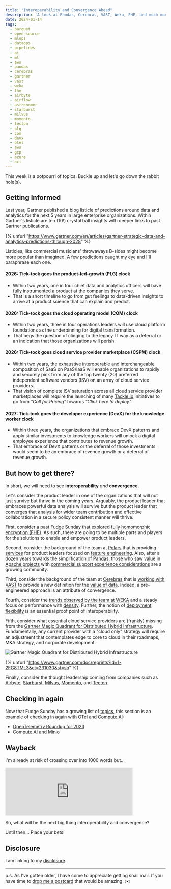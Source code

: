 ```yaml
---
title: "Interoperability and Convergence Ahead"
description: 'A look at Pandas, Cerebras, VAST, Weka, FHE, and much more.'
date: 2024-01-14 
tags:
  - parquet
  - open-source
  - mlops
  - dataops
  - pipelines
  - ai
  - ml
  - aws
  - pandas
  - cerebras
  - gartner
  - vast
  - weka
  - fhe
  - airbyte
  - airflow
  - astronomer
  - starburst
  - milvus
  - momento
  - tecton
  - plg
  - com
  - devx
  - otel
  - aws
  - gcp
  - azure
  - oci
---
```


This week is a potpourri of topics. Buckle up and let's go down the rabbit hole(s).

## Getting Informed

Last year, Gartner published a blog listicle of predictions around data and analytics for the next 5 years in large enterprise organizations. Within Gartner's listicle are ten (10!) crystal ball insights with deeper links to past Gartner publications.

{% unfurl "https://www.gartner.com/en/articles/gartner-strategic-data-and-analytics-predictions-through-2028" %}

Listicles, like commercial musicians' throwaways B-sides might become more popular than imagined. A few predictions caught my eye and I'll paraphrase each one.

#### 2026: Tick-tock goes the product-led-growth (PLG) clock

- Within two years, one in four chief data and analytics officers will have fully instrumented a product at the companies they serve. 
- That is a short timeline to go from gut feelings to data-driven insights to arrive at a product science that can explain and predict. 

#### 2026: Tick-tock goes the cloud operating model (COM) clock

- Within two years, three in four operations leaders will use cloud platform foundations as the underpinning for digital transformation.
- That begs the question of clinging to the legacy IT way as a deferral or an indication that those organizations will perish.


#### 2026: Tick-tock goes cloud service provider marketplace (CSPM) clock

- Within two years, the exhaustive interoperable and interchangeable composition of SaaS on PaaS/IaaS will enable organizations to rapidly and securely pick from any of the top twenty (20) preferred independent software vendors (ISV) on an array of cloud service providers.
- That vision of complete ISV saturation across all cloud service provider marketplaces will require the launching of many [Tackle.io](https://tackle.io/cloud-marketplaces/) initiatives to go from *"Call for Pricing"* towards *"Click here to deploy"*.

#### 2027: Tick-tock goes the developer experience (DevX) for the knowledge worker clock

- Within three years, the organizations that embrace DevX patterns and apply similar investments to knowledge workers will unlock a digital employee experience that contributes to revenue growth.
- That embrace of DevX patterns or the deferral of those investments would seem to be an embrace of revenue growth or a deferral of revenue growth.


## But how to get there?

In short, we will need to see **interoperability** *and* **convergence**.

Let's consider the product leader in one of the organizations that will not just survive but thrive in the coming years. Arguably, the product leader that embraces powerful data analysis will survive but the product leader that converges that analysis for wider team contribution and effective collaboration in a secure policy consistent manner will thrive.

First, consider a past Fudge Sunday that explored [fully homomorphic encryption (FHE)](https://fudge.org/archive/designed-sealed-delivered/). As such, there are going to be multiple parts and players for the solutions to enable and empower product leaders.

Second, consider the background of the team at [Polars](https://pola.rs/posts/polars_in_aggregrate-0.20/) that is providing [services](https://pola.rs/our-services/) for product leaders focused on [feature engineering](https://www.hopsworks.ai/post/pandas2-and-polars-for-feature-engineering). Also, after a dozen years towards the simplification of [Pandas](https://pandas.pydata.org/about/), those who saw value in [Apache projects](https://arrow.apache.org) with [commercial support experience considerations](https://datapythonista.me/blog/pandas-20-and-the-arrow-revolution-part-i) are a growing community.

Third, consider the background of the team at [Cerebras](https://www.techmeme.com/240108/p41#a240108p41) that is [working with VAST](https://www.cerebras.net/press-release/cerebras-systems-selects-vast-data-to-accelerate-the-next-wave-of-data-intensive-generative-ai-workloads) to provide a new definition for the [value of data](https://vastdata.com/blog/a-new-value). Indeed, a pre-engineered approach is an attribute of convergence.

Fourth, consider the [trends observed by the team at WEKA](https://www.weka.io/blog/thought-leadership/hot-take-data-center-trends-at-gartner-iocs/) and a steady focus on performance with [density](https://www.weka.io/company/weka-newsroom/press-releases/weka-achieves-nvidia-dgx-basepod-certification/?utm_medium=web&utm_source=top-banner). Further, the notion of [deployment flexibility](https://www.weka.io/resources/white-paper/wekaio-architectural-whitepaper/#flexibledeployment) is an essential proof point of interoperability.

Fifth, consider what essential cloud service providers are (frankly) missing from the [Gartner Magic Quadrant for Distributed Hybrid Infrastructure](https://www.gartner.com/doc/reprints?id=1-2FG8TML3&ct=231030&st=sb). Fundamentally, any current provider with a "cloud only" strategy will require an adjustment that contemplates edge to core to cloud in their roadmaps, M&A strategy, and corporate development.

![Gartner Magic Quadrant for Distributed Hybrid Infrastructure](/assets/images/screenshots/2024-01-14-14-58-08.png)

{% unfurl "https://www.gartner.com/doc/reprints?id=1-2FG8TML3&ct=231030&st=sb" %}

Finally, consider the thought leadership coming from companies such as [Airbyte](https://airbyte.com/blog/integrating-airbyte-with-data-orchestrators-airflow-dagster-and-prefect), [Starburst](https://www.starburst.io/blog/data-driven-innovation/), [Milvus](https://milvus.io/blog/efficient-vector-similarity-search-recommender-workflows-using-milvus-nvidia-merlin.md), [Momento](https://www.gomomento.com/blog/is-s3-express-one-zone-a-serverless-cache), and [Tecton](https://www.tecton.ai/blog/navigating-the-mlops-landscape-4-key-insights-from-applyops/).

## Checking in again

Now that Fudge Sunday has a growing list of [topics](/topics/), this section is an example of checking in again with [OTel](/topics/otel) and [Compute.AI](/topics/computeai): 

- [OpenTelemetry Roundup for 2023](https://signoz.io/blog/opentelemetry-roundup-2023/)
- [Compute.AI and Minio](https://github.com/ComputeAI/computeAI-integrations/tree/main/minio)

## Wayback

I'm already at risk of crossing over into 1000 words but...

<iframe src="https://cuthrell.com/@jay/111755372790794111/embed" class="mastodon-embed" style="max-width: 100%; border: 0" width="400" allowfullscreen="allowfullscreen"></iframe><script src="https://cuthrell.com/embed.js" async="async"></script>

So, what will be the next big thing interoperability and convergence?

Until then… Place your bets!

## Disclosure

I am linking to my [disclosure](https://jaycuthrell.com/disclosure/).

***

p.s. As I've gotten older, I have come to appreciate getting snail mail. If you have time to [drop me a postcard](https://jaycuthrell.com/contact) that would be amazing. ✉️